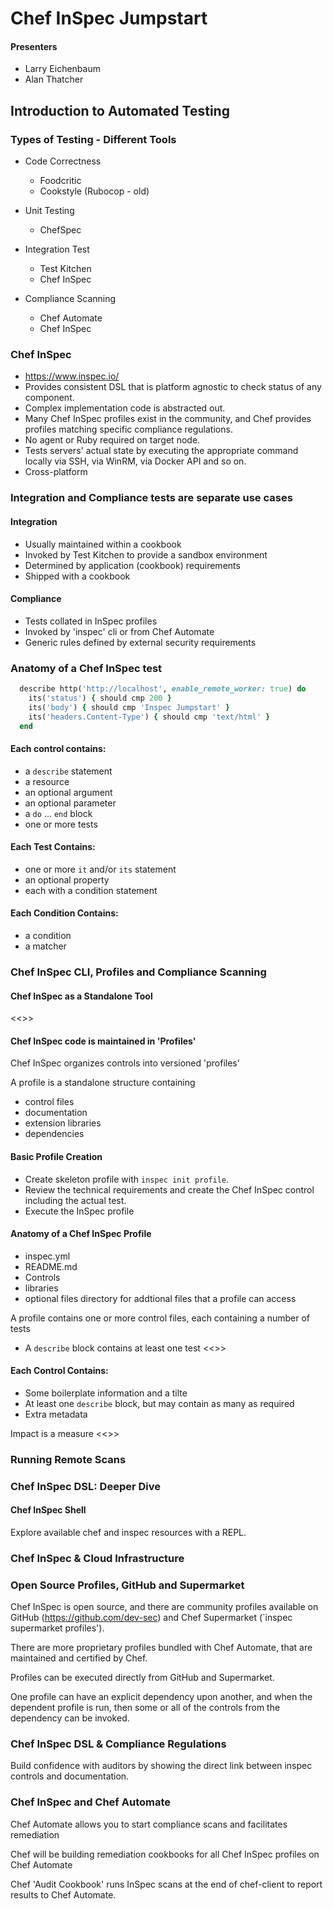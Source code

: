 Chef InSpec Jumpstart
======================

#### Presenters
  - Larry Eichenbaum
  - Alan Thatcher

Introduction to Automated Testing
-------------------------------------

### Types of Testing - Different Tools

  * Code Correctness
    - Foodcritic
	- Cookstyle (Rubocop - old)

  * Unit Testing
    - ChefSpec

  * Integration Test
	- Test Kitchen
	- Chef InSpec

  * Compliance Scanning
	- Chef Automate
	- Chef InSpec

### Chef InSpec

  - https://www.inspec.io/
  - Provides consistent DSL that is platform agnostic to check status of any component.
  - Complex implementation code is abstracted out.
  - Many Chef InSpec profiles exist in the community, and Chef provides profiles matching specific compliance regulations.
  - No agent or Ruby required on target node.
  - Tests servers' actual state by executing the appropriate command locally via SSH, via WinRM, via Docker API and so on.
  - Cross-platform

### Integration and Compliance tests are separate use cases

#### Integration
  - Usually maintained within a cookbook
  - Invoked by Test Kitchen to provide a sandbox environment
  - Determined by application (cookbook) requirements
  - Shipped with a cookbook

#### Compliance
  - Tests collated in InSpec profiles
  - Invoked by 'inspec' cli or from Chef Automate
  - Generic rules defined by external security requirements

### Anatomy of a Chef InSpec test

```ruby
  describe http('http://localhost', enable_remote_worker: true) do
    its('status') { should cmp 200 }
    its('body') { should cmp 'Inspec Jumpstart' }
    its('headers.Content-Type') { should cmp 'text/html' }
  end
```

#### Each control contains:
  - a `describe` statement
  - a resource
  - an optional argument
  - an optional parameter
  - a `do` ... `end` block
  - one or more tests

#### Each Test Contains:
  - one or more `it` and/or `its` statement
  - an optional property
  - each with a condition statement

#### Each Condition Contains:
  - a condition
  - a matcher

### Chef InSpec CLI, Profiles and Compliance Scanning

#### Chef InSpec as a Standalone Tool

<<<TODO>>>

#### Chef InSpec code is maintained in 'Profiles'

Chef InSpec organizes controls into versioned 'profiles'

A profile is a standalone structure containing
  - control files
  - documentation
  - extension libraries
  - dependencies

#### Basic Profile Creation

  - Create skeleton profile with `inspec init profile`.
  - Review the technical requirements and create the Chef InSpec control including the actual test.
  - Execute the InSpec profile

#### Anatomy of a Chef InSpec Profile

  - inspec.yml
  - README.md
  - Controls
  - libraries
  - optional files directory for addtional files that a profile can access

A profile contains one or more control files, each containing a number of tests

  - A `describe` block contains at least one test
<<<TODO>>>

#### Each Control Contains:
  - Some boilerplate information and a tilte
  - At least one `describe` block, but may contain as many as required
  - Extra metadata 

Impact is a measure
<<<TODO>>>

### Running Remote Scans

### Chef InSpec DSL: Deeper Dive

#### Chef InSpec Shell

Explore available chef and inspec resources with a REPL.

### Chef InSpec & Cloud Infrastructure

### Open Source Profiles, GitHub and Supermarket

Chef InSpec is open source, and there are community profiles available on GitHub (https://github.com/dev-sec) and Chef Supermarket (`inspec supermarket profiles').

There are more proprietary profiles bundled with Chef Automate, that are maintained and certified by Chef.

Profiles can be executed directly from GitHub and Supermarket.

One profile can have an explicit dependency upon another, and when the dependent profile is run, then some or all of the controls from the dependency can be invoked.

### Chef InSpec DSL & Compliance Regulations

Build confidence with auditors by showing the direct link between inspec controls and documentation.

### Chef InSpec and Chef Automate

Chef Automate allows you to start compliance scans and facilitates remediation

Chef will be building remediation cookbooks for all Chef InSpec profiles on Chef Automate

Chef 'Audit Cookbook' runs InSpec scans at the end of chef-client to report results to Chef Automate.
